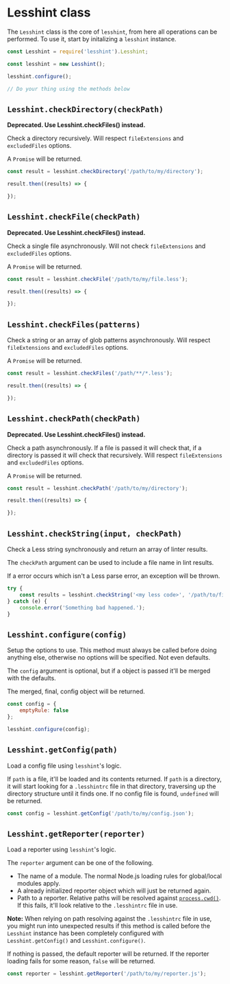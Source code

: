 # Lesshint class

The `Lesshint` class is the core of `lesshint`, from here all operations can be performed. To use it, start by initalizing a `lesshint` instance.

```js
const Lesshint = require('lesshint').Lesshint;

const lesshint = new Lesshint();

lesshint.configure();

// Do your thing using the methods below
```

## `Lesshint.checkDirectory(checkPath)`
**Deprecated. Use Lesshint.checkFiles() instead.**

Check a directory recursively. Will respect `fileExtensions` and `excludedFiles` options.

A `Promise` will be returned.

```js
const result = lesshint.checkDirectory('/path/to/my/directory');

result.then((results) => {

});
```

## `Lesshint.checkFile(checkPath)`
**Deprecated. Use Lesshint.checkFiles() instead.**

Check a single file asynchronously. Will not check `fileExtensions` and `excludedFiles` options.

A `Promise` will be returned.

```js
const result = lesshint.checkFile('/path/to/my/file.less');

result.then((results) => {

});
```

## `Lesshint.checkFiles(patterns)`
Check a string or an array of glob patterns asynchronously. Will respect `fileExtensions` and `excludedFiles` options.

A `Promise` will be returned.

```js
const result = lesshint.checkFiles('/path/**/*.less');

result.then((results) => {

});
```

## `Lesshint.checkPath(checkPath)`
**Deprecated. Use Lesshint.checkFiles() instead.**

Check a path asynchronously. If a file is passed it will check that, if a directory is passed it will check that recursively. Will respect `fileExtensions` and `excludedFiles` options.

A `Promise` will be returned.

```js
const result = lesshint.checkPath('/path/to/my/directory');

result.then((results) => {

});
```

## `Lesshint.checkString(input, checkPath)`
Check a Less string synchronously and return an array of linter results.

The `checkPath` argument can be used to include a file name in lint results.

If a error occurs which isn't a Less parse error, an exception will be thrown.

```js
try {
    const results = lesshint.checkString('<my less code>', '/path/to/file');
} catch (e) {
    console.error('Something bad happened.');
}
```

## `Lesshint.configure(config)`
Setup the options to use. This method must always be called before doing anything else, otherwise no options will be specified. Not even defaults.

The `config` argument is optional, but if a object is passed it'll be merged with the defaults.

The merged, final, config object will be returned.

```js
const config = {
    emptyRule: false
};

lesshint.configure(config);
```

## `Lesshint.getConfig(path)`
Load a config file using `lesshint`'s logic.

If `path` is a file, it'll be loaded and its contents returned. If `path` is a directory, it will start looking for a `.lesshintrc` file in that directory, traversing up the directory structure until it finds one. If no config file is found, `undefined` will be returned.

```js
const config = lesshint.getConfig('/path/to/my/config.json');
```

## `Lesshint.getReporter(reporter)`
Load a reporter using `lesshint`'s logic.

The `reporter` argument can be one of the following.
* The name of a module. The normal Node.js loading rules for global/local modules apply.
* A already initialized reporter object which will just be returned again.
* Path to a reporter. Relative paths will be resolved against [`process.cwd()`](https://nodejs.org/api/process.html#process_process_cwd). If this fails, it'll look relative to the `.lesshintrc` file in use.

**Note:** When relying on path resolving against the `.lesshintrc` file in use, you might run into unexpected results if this method is called before the `Lesshint` instance has been completely configured with `Lesshint.getConfig()` and `Lesshint.configure()`.

If nothing is passed, the default reporter will be returned. If the reporter loading fails for some reason, `false` will be returned.

```js
const reporter = lesshint.getReporter('/path/to/my/reporter.js');
```
